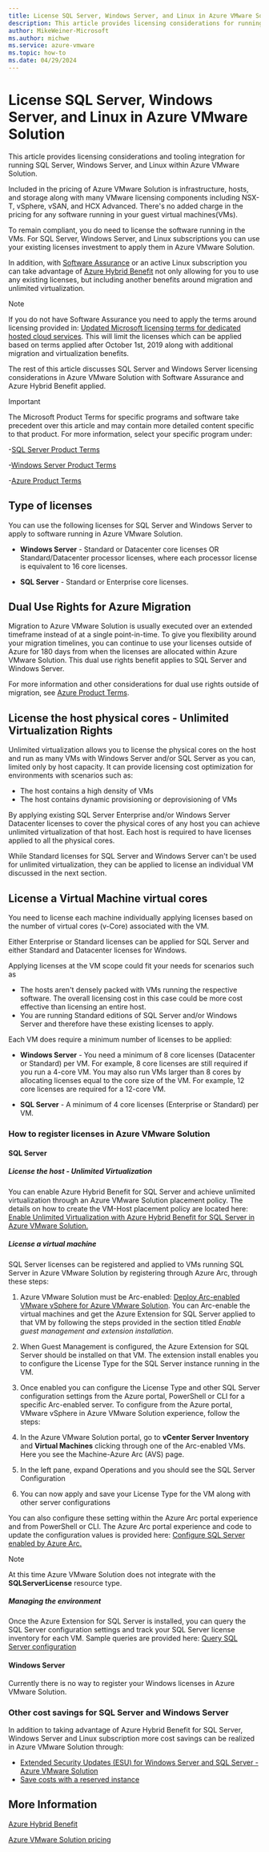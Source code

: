 ```yaml
---
title: License SQL Server, Windows Server, and Linux in Azure VMware Solution 
description: This article provides licensing considerations for running SQL Server, Windows Server, and Linux in VMs in Azure VMware Solution. It provides details around utilizing Azure Hybrid Benefits and steps on how to register your SQL Server licenses in the tooling.
author: MikeWeiner-Microsoft
ms.author: michwe
ms.service: azure-vmware
ms.topic: how-to  
ms.date: 04/29/2024
---
```


# License SQL Server, Windows Server, and Linux in Azure VMware Solution 

This article provides licensing considerations and tooling integration for running SQL Server, Windows Server, and Linux within Azure VMware Solution. 

Included in the pricing of Azure VMware Solution is infrastructure, hosts, and storage along with many VMware licensing components including NSX-T, vSphere, vSAN, and HCX Advanced. There's no added charge in the pricing for any software running in your guest virtual machines(VMs). 

To remain compliant, you do need to license the software running in the VMs. For SQL Server, Windows Server, and Linux subscriptions you can use your existing licenses investment to apply them in Azure VMware Solution.

In addition, with [Software Assurance](https://www.microsoft.com/Licensing/licensing-programs/software-assurance-by-benefits) or an active Linux subscription you can take advantage of [Azure Hybrid Benefit](https://azure.microsoft.com/pricing/hybrid-benefit/) not only allowing for you to use any existing licenses, but including another benefits around migration and unlimited virtualization.

> [!NOTE]
> If you do not have Software Assurance you need to apply the terms around licensing provided in: [Updated Microsoft licensing terms for dedicated hosted cloud services](https://www.microsoft.com/en-us/licensing/news/updated-licensing-rights-for-dedicated-cloud). This will limit the licenses which can be applied based on terms applied after October 1st, 2019 along with additional migration and virtualization benefits.

The rest of this article discusses SQL Server and Windows Server licensing considerations in Azure VMware Solution with Software Assurance and Azure Hybrid Benefit applied. 

> [!IMPORTANT] 
> The Microsoft Product Terms for specific programs and software take precedent over this article and may contain more detailed content specific to that product. For more information, select your specific program under: 
>
>-[SQL Server Product Terms](https://www.microsoft.com/licensing/terms/productoffering/SQLServer/EAEAS)
>
> -[Windows Server Product Terms](https://www.microsoft.com/licensing/terms/productoffering/WindowsServerStandardDatacenterEssentials/EAEAS)  
>
>-[Azure Product Terms](https://www.microsoft.com/licensing/terms/productoffering/MicrosoftAzure/EAEAS) 

## Type of licenses 
You can use the following licenses for SQL Server and Windows Server to apply to software running in Azure VMware Solution.

- ****Windows Server**** - Standard or Datacenter core licenses OR Standard/Datacenter processor licenses, where each processor license is equivalent to 16 core licenses.

- ****SQL Server**** - Standard or Enterprise core licenses.

## Dual Use Rights for Azure Migration
Migration to Azure VMware Solution is usually executed over an extended timeframe instead of at a single point-in-time. To give you flexibility around your migration timelines, you can continue to use your licenses outside of Azure for 180 days from when the licenses are allocated within Azure VMware Solution. This dual use rights benefit applies to SQL Server and Windows Server.

For more information and other considerations for dual use rights outside of migration, see [Azure Product Terms](https://www.microsoft.com/licensing/terms/productoffering/MicrosoftAzure/EAEAS). 

## License the host physical cores - Unlimited Virtualization Rights
Unlimited virtualization allows you to license the physical cores on the host and run as many VMs with Windows Server and/or SQL Server as you can, limited only by host capacity. It can provide licensing cost optimization for environments with scenarios such as:  
- The host contains a high density of VMs 
- The host contains dynamic provisioning or deprovisioning of VMs  

By applying existing SQL Server Enterprise and/or Windows Server Datacenter licenses to cover the physical cores of any host you can achieve unlimited virtualization of that host. Each host is required to have licenses applied to all the physical cores.  

While Standard licenses for SQL Server and Windows Server can't be used for unlimited virtualization, they can be applied to license an individual VM discussed in the next section.

## License a Virtual Machine virtual cores
You need to license each machine individually applying licenses based on the number of virtual cores (v-Core) associated with the VM. 

Either Enterprise or Standard licenses can be applied for SQL Server and either Standard and Datacenter licenses for Windows. 

Applying licenses at the VM scope could fit your needs for scenarios such as 
- The hosts aren't densely packed with VMs running the respective software. The overall licensing cost in this case could be more cost effective than licensing an entire host.
- You are running Standard editions of SQL Server and/or Windows Server and therefore have these existing licenses to apply.

Each VM does require a minimum number of licenses to be applied:

- ****Windows Server**** - You need a minimum of 8 core licenses (Datacenter or Standard) per VM. For example, 8 core licenses are still required if you run a 4-core VM. You may also run VMs larger than 8 cores by allocating licenses equal to the core size of the VM. For example, 12 core licenses are required for a 12-core VM. 

- ****SQL Server**** - A minimum of 4 core licenses (Enterprise or Standard) per VM.

### How to register licenses in Azure VMware Solution
#### SQL Server
##### License the host - Unlimited Virtualization
You can enable Azure Hybrid Benefit for SQL Server and achieve unlimited virtualization through an Azure VMware Solution placement policy. The details on how to create the VM-Host placement policy are located here: [Enable Unlimited Virtualization with Azure Hybrid Benefit for SQL Server in Azure VMware Solution.](https://learn.microsoft.com/azure/azure-vmware/enable-sql-azure-hybrid-benefit)

##### License a virtual machine
SQL Server licenses can be registered and applied to VMs running SQL Server in Azure VMware Solution by registering through Azure Arc, through these steps: 
1.	Azure VMware Solution must be Arc-enabled: [Deploy Arc-enabled VMware vSphere for Azure VMware Solution](https://learn.microsoft.com/azure/azure-vmware/deploy-arc-for-azure-vmware-solution?tabs=windows). You can Arc-enable the virtual machines and get the Azure Extension for SQL Server applied to that VM by following the steps provided in the section titled *Enable guest management and extension installation*. 
2.	When Guest Management is configured, the Azure Extension for SQL Server should be installed on that VM. The extension install enables you to configure the License Type for the SQL Server instance running in the VM. 
3. Once enabled you can configure the License Type and other SQL Server configuration settings from the Azure portal, PowerShell or CLI for a specific Arc-enabled server. To configure from the Azure portal, VMware vSphere in Azure VMware Solution experience, follow the steps:  
 
1. In the Azure VMware Solution portal, go to **vCenter Server Inventory** and **Virtual Machines** clicking through one of the Arc-enabled VMs. Here you see the Machine-Azure Arc (AVS) page.
2. In the left pane, expand Operations and you should see the SQL Server Configuration 
3. You can now apply and save your License Type for the VM along with other server configurations

You can also configure these setting within the Azure Arc portal experience and from PowerShell or CLI. The Azure Arc portal experience and code to update the configuration values is provided here: [Configure SQL Server enabled by Azure Arc.](https://learn.microsoft.com/sql/sql-server/azure-arc/manage-configuration?view=sql-server-ver16&tabs=azure) 

> [!NOTE]
>At this time Azure VMware Solution does not integrate with the **SQLServerLicense** resource type.

##### Managing the environment
Once the Azure Extension for SQL Server is installed, you can query the SQL Server configuration settings and track your SQL Server license inventory for each VM. Sample queries are provided here: [Query SQL Server configuration](https://learn.microsoft.com/sql/sql-server/azure-arc/manage-configuration?view=sql-server-ver16&tabs=azure#query-sql-server-configuration)

#### Windows Server
Currently there is no way to register your Windows licenses in Azure VMware Solution.
    
### Other cost savings for SQL Server and Windows Server
In addition to taking advantage of Azure Hybrid Benefit for SQL Server, Windows Server and Linux subscription more cost savings can be realized in Azure VMware Solution through:
- [Extended Security Updates (ESU) for Windows Server and SQL Server - Azure VMware Solution](https://learn.microsoft.com/azure/azure-vmware/extended-security-updates-windows-sql-server)
- [Save costs with a reserved instance](https://learn.microsoft.com/azure/azure-vmware/reserved-instance)

## More Information
[Azure Hybrid Benefit](https://azure.microsoft.com/pricing/hybrid-benefit/)

[Azure VMware Solution pricing](https://azure.microsoft.com/pricing/details/azure-vmware/) 
